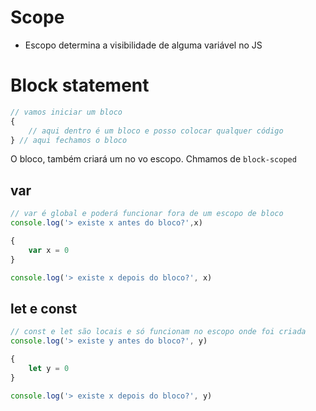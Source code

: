 # Scope

* Escopo determina a visibilidade de alguma variável no JS

# Block statement
``` js
// vamos iniciar um bloco 
{
    // aqui dentro é um bloco e posso colocar qualquer código
} // aqui fechamos o bloco 
```

O bloco, também criará um no vo escopo. Chmamos de `block-scoped`


















## var 
```js
// var é global e poderá funcionar fora de um escopo de bloco
console.log('> existe x antes do bloco?',x)

{
    var x = 0
}

console.log('> existe x depois do bloco?', x)
```





## let e const
```js
// const e let são locais e só funcionam no escopo onde foi criada
console.log('> existe y antes do bloco?', y)

{
    let y = 0
}

console.log('> existe x depois do bloco?', y)
```